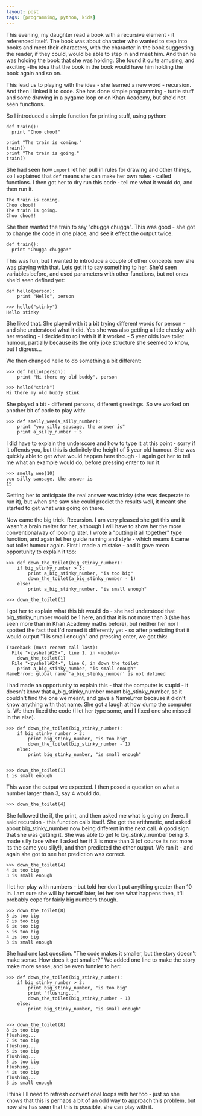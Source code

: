 ```yaml
---
layout: post
tags: [programming, python, kids]
---
```

This evening, my daughter read a book with a recursive element - it referenced itself. The book was about character who wanted to step into books and meet their characters, with the character in the book suggesting the reader, if they could, would be able to step in and meet him. And then he was holding the book that she was holding. She found it quite amusing, and exciting -the idea that the book in the book would have him holding the book again and so on.

This lead us to playing with the idea - she learned a new word - recursion. And then I linked it to code.
She has done simple programming - turtle stuff and some drawing in a pygame loop or on Khan Academy, but she'd not seen functions.

So I introduced a simple function for printing stuff, using python:

    def train():
      print "Choo choo!"
      
    print "The train is coming."
    train()
    print "The train is going."
    train()
    
She had seen how `import` let her pull in rules for drawing and other things, so I explained that `def` means she can make her own rules - called functions. I then got her to dry run this code - tell me what it would do, and then run it.

    The train is coming.
    Choo choo!!
    The train is going.
    Choo choo!!
    

She then wanted the train to say "chugga chugga". This was good - she got to change the code in one place, and see it effect the output twice.

    def train():
      print "Chugga chugga!"
      
This was fun, but I wanted to introduce a couple of other concepts now she was playing with that. 
Lets get it to say something to her. She'd seen variables before, and used parameters with other functions, but not ones she'd seen defined yet:

    def hello(person):
	    print "Hello", person
	    
    >>> hello("stinky")
    Hello stinky
    
She liked that. She played with it a bit trying different words for person - and she understood what it did. Yes she was also getting a little cheeky with her wording - I decided to roll with it if it worked - 5 year olds love toilet humour, partially because its the only joke structure she seemed to know, but I digress...

We then changed hello to do something a bit different:

    >>> def hello(person):
	    print "Hi there my old buddy", person

    >>> hello("stink")
    Hi there my old buddy stink
    
She played a bit - different persons, different greetings. So we worked on another bit of code to play with:

    >>> def smelly_wee(a_silly_number):
	    print "you silly sausage, the answer is"
	    print a_silly_number + 5

I did have to explain the underscore and how to type it at this point - sorry if it offends you, but this is definitely the height of 5 year old humour. She was quickly able to get what would happen here though - I again got her to tell me what an example would do, before pressing enter to run it:

    >>> smelly_wee(10)
    you silly sausage, the answer is
    15
    
Getting her to anticipate the real answer was tricky (she was desperate to run it), but when she saw she could predict the results well, it meant she started to get what was going on there.

Now came the big trick. Recursion. I am very pleased she got this and it wasn't a brain melter for her, although I will have to show her the more conventionalway of looping later. I wrote a "putting it all together" type function, and again let her guide naming and style - which means it came out toilet humour again.
First I made a mistake - and it gave mean opportunity to explain it too:

    >>> def down_the_toilet(big_stinky_number):
	    if big_stinky_number > 3:
		    print a_big_stinky_number, "is too big"
		    down_the_toilet(a_big_stinky_number - 1)
	    else:
		    print a_big_stinky_number, "is small enough"
    
    >>> down_the_toilet(1)

I got her to explain what this bit would do - she had understood that big_stinky_number would be 1 here, and that it is not more than 3 (she has seen more than in Khan Academy maths before), but neither her nor I spotted the fact that I'd named it differently yet - so after predicting that it would output "1 is small enough" and pressing enter, we got this:

    Traceback (most recent call last):
      File "<pyshell#25>", line 1, in <module>
        down_the_toilet(1)
      File "<pyshell#24>", line 6, in down_the_toilet
        print a_big_stinky_number, "is small enough"
    NameError: global name 'a_big_stinky_number' is not defined

I had made an opportunity to explain this - that the computer is stupid - it doesn't know that a_big_stinky_number meant big_stinky_number, so it couldn't find the one we meant, and gave a NameError because it didn't know anything with that name. She got a laugh at how dump the computer is. We then fixed the code (I let her type some, and I fixed one she missed in the else). 

    >>> def down_the_toilet(big_stinky_number):
    	if big_stinky_number > 3:
    		print big_stinky_number, "is too big"
    		down_the_toilet(big_stinky_number - 1)
    	else:
    		print big_stinky_number, "is small enough"
    
    		
    >>> down_the_toilet(1)
    1 is small enough

This wasn the output we expected. I then posed a question on what a number larger than 3, say 4 would do. 

    >>> down_the_toilet(4)
    
She followed the if, the print, and then asked me what is going on there. I said recursion - this function calls itself. She got the arithmetic, and asked about big_stinky_number now being different in the next call. A good sign that she was getting it. She was able to get to big_stinky_number being 3, made silly face when I asked her if 3 is more than 3 (of course its not more its the same you silly!), and then predicted the other output. We ran it - and again she got to see her prediction was correct.

    >>> down_the_toilet(4)
    4 is too big
    3 is small enough
    
I let her play with numbers - but told her don't put anything greater than 10 in. I am sure she will by herself later, let her see what happens then, it'll probably cope for fairly big numbers though.

    >>> down_the_toilet(8)
    8 is too big
    7 is too big
    6 is too big
    5 is too big
    4 is too big
    3 is small enough

She had one last question. "The code makes it smaller, but the story doesn't make sense. How does it get smaller?" We added one line to make the story make more sense, and be even funnier to her:

    >>> def down_the_toilet(big_stinky_number):
    	if big_stinky_number > 3:
		    print big_stinky_number, "is too big"
		    print "flushing..."
		    down_the_toilet(big_stinky_number - 1)
	    else:
		    print big_stinky_number, "is small enough"
    
    		
    >>> down_the_toilet(8)
    8 is too big
    flushing...
    7 is too big
    flushing...
    6 is too big
    flushing...
    5 is too big
    flushing...
    4 is too big
    flushing...
    3 is small enough

I think I'll need to refresh conventional loops with her too - just so she knows that this is perhaps a bit of an odd way to approach this problem, but now she has seen that this is possible, she can play with it.
